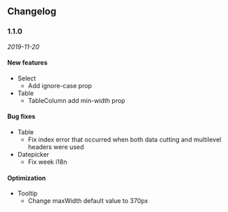 ## Changelog

### 1.1.0

*2019-11-20*

#### New features

- Select
  - Add ignore-case prop
- Table
  - TableColumn add min-width prop

#### Bug fixes

- Table
  - Fix index error that occurred when both data cutting and multilevel headers were used
- Datepicker
  - Fix week i18n

#### Optimization

- Tooltip
  - Change maxWidth default value to 370px
